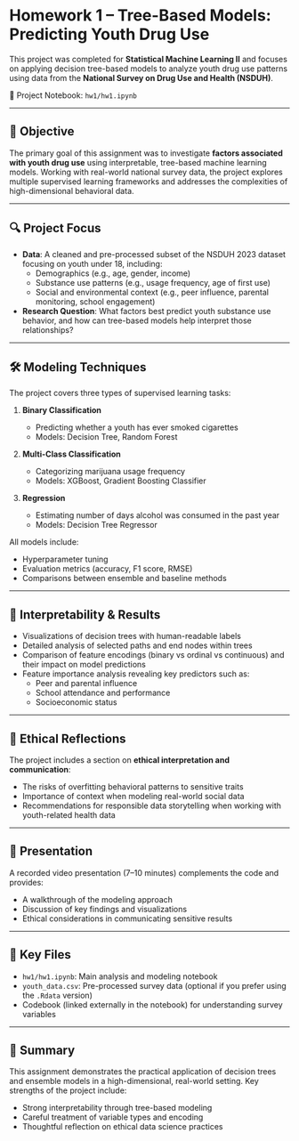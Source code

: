 # Homework 1 – Tree-Based Models: Predicting Youth Drug Use

This project was completed for **Statistical Machine Learning II** and focuses on applying decision tree-based models to analyze youth drug use patterns using data from the **National Survey on Drug Use and Health (NSDUH)**.

📓 Project Notebook: `hw1/hw1.ipynb`

---

## 🧠 Objective

The primary goal of this assignment was to investigate **factors associated with youth drug use** using interpretable, tree-based machine learning models. Working with real-world national survey data, the project explores multiple supervised learning frameworks and addresses the complexities of high-dimensional behavioral data.

---

## 🔍 Project Focus

- **Data**: A cleaned and pre-processed subset of the NSDUH 2023 dataset focusing on youth under 18, including:
  - Demographics (e.g., age, gender, income)
  - Substance use patterns (e.g., usage frequency, age of first use)
  - Social and environmental context (e.g., peer influence, parental monitoring, school engagement)
- **Research Question**: What factors best predict youth substance use behavior, and how can tree-based models help interpret those relationships?

---

## 🛠️ Modeling Techniques

The project covers three types of supervised learning tasks:

1. **Binary Classification**  
   - Predicting whether a youth has ever smoked cigarettes  
   - Models: Decision Tree, Random Forest

2. **Multi-Class Classification**  
   - Categorizing marijuana usage frequency  
   - Models: XGBoost, Gradient Boosting Classifier

3. **Regression**  
   - Estimating number of days alcohol was consumed in the past year  
   - Models: Decision Tree Regressor

All models include:
- Hyperparameter tuning
- Evaluation metrics (accuracy, F1 score, RMSE)
- Comparisons between ensemble and baseline methods

---

## 🌳 Interpretability & Results

- Visualizations of decision trees with human-readable labels
- Detailed analysis of selected paths and end nodes within trees
- Comparison of feature encodings (binary vs ordinal vs continuous) and their impact on model predictions
- Feature importance analysis revealing key predictors such as:
  - Peer and parental influence
  - School attendance and performance
  - Socioeconomic status

---

## 🧭 Ethical Reflections

The project includes a section on **ethical interpretation and communication**:
- The risks of overfitting behavioral patterns to sensitive traits
- Importance of context when modeling real-world social data
- Recommendations for responsible data storytelling when working with youth-related health data

---

## 🎥 Presentation

A recorded video presentation (7–10 minutes) complements the code and provides:
- A walkthrough of the modeling approach
- Discussion of key findings and visualizations
- Ethical considerations in communicating sensitive results

---

## 📂 Key Files

- `hw1/hw1.ipynb`: Main analysis and modeling notebook
- `youth_data.csv`: Pre-processed survey data (optional if you prefer using the `.Rdata` version)
- Codebook (linked externally in the notebook) for understanding survey variables

---

## 🏁 Summary

This assignment demonstrates the practical application of decision trees and ensemble models in a high-dimensional, real-world setting. Key strengths of the project include:
- Strong interpretability through tree-based modeling
- Careful treatment of variable types and encoding
- Thoughtful reflection on ethical data science practices

